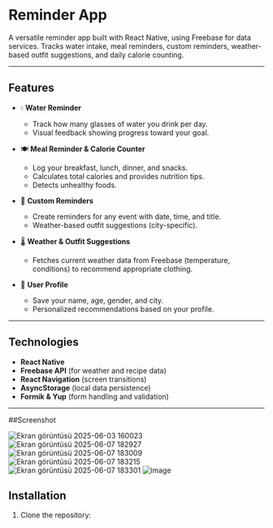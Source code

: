 # Reminder App

A versatile reminder app built with React Native, using Freebase for data services. Tracks water intake, meal reminders, custom reminders, weather-based outfit suggestions, and daily calorie counting.

---

## Features

- 💧 **Water Reminder**  
  - Track how many glasses of water you drink per day.  
  - Visual feedback showing progress toward your goal.

- 🍽️ **Meal Reminder & Calorie Counter**  
  - Log your breakfast, lunch, dinner, and snacks.  
  - Calculates total calories and provides nutrition tips.  
  - Detects unhealthy foods.

- 🔔 **Custom Reminders**  
  - Create reminders for any event with date, time, and title.  
  - Weather-based outfit suggestions (city-specific).

- 🌡️ **Weather & Outfit Suggestions**  
  - Fetches current weather data from Freebase (temperature, conditions) to recommend appropriate clothing.

- 📝 **User Profile**  
  - Save your name, age, gender, and city.  
  - Personalized recommendations based on your profile.

---

## Technologies

- **React Native**  
- **Freebase API** (for weather and recipe data)  
- **React Navigation** (screen transitions)  
- **AsyncStorage** (local data persistence)  
- **Formik & Yup** (form handling and validation)

---
##Screenshot

![Ekran görüntüsü 2025-06-03 160023](https://github.com/user-attachments/assets/7f8c9dc7-a42a-4e2b-bbc6-6202644f62aa)
![Ekran görüntüsü 2025-06-07 182927](https://github.com/user-attachments/assets/b31a6a06-78cd-4035-8201-6d4b68d9e418)
![Ekran görüntüsü 2025-06-07 183009](https://github.com/user-attachments/assets/a154ad67-beae-4e8e-972a-7ed60651f323)
![Ekran görüntüsü 2025-06-07 183215](https://github.com/user-attachments/assets/27374d42-7bf6-4b34-b0c3-af29b1214692)
![Ekran görüntüsü 2025-06-07 183301](https://github.com/user-attachments/assets/2cff56d2-2592-44e0-aba1-f24a2d5752bf)
![image](https://github.com/user-attachments/assets/c997d344-fb3e-4652-86b2-12f7206a4418)


## Installation

1. Clone the repository:  
   ```bash
  
